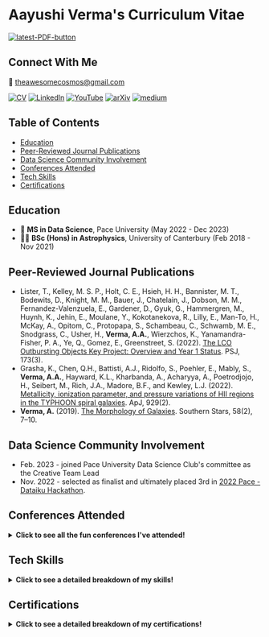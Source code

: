 # Aayushi Verma's Curriculum Vitae

<a href="https://github.com/awesomecosmos/aayushi-verma-cv/blob/main/aayushi_verma_cv_2022-12.pdf"><img src="https://img.shields.io/badge/PDF-latest-orange.svg?style=flat" alt="latest-PDF-button"></a>

## Connect With Me

:incoming_envelope: theawesomecosmos@gmail.com

[![CV](https://img.shields.io/badge/-my%20resume-blueviolet)](https://github.com/awesomecosmos/Aayushi-Verma-CV)
[![LinkedIn](https://img.shields.io/badge/LinkedIn-%230077B5.svg?logo=linkedin&logoColor=white)](https://linkedin.com/in/aayushi-verma) 
[![YouTube](https://img.shields.io/badge/YouTube-%23FF0000.svg?logo=YouTube&logoColor=white)](https://www.youtube.com/channel/UClS-R630xWKrukXSDTypAVg)
[![arXiv](https://img.shields.io/badge/arXiv-journal%20publications-red)](https://arxiv.org/search/?searchtype=author&query=Verma%2C+A+A)
[![medium](https://img.shields.io/badge/medium-blog%20posts-lightgrey)](https://medium.com/@aayushi_verma)

## Table of Contents
  * [Education](#education)
  * [Peer-Reviewed Journal Publications](#peer-reviewed-journal-publications)
  * [Data Science Community Involvement](#data-science-community-involvement)
  * [Conferences Attended](#conferences-attended)
  * [Tech Skills](#tech-skills)
  * [Certifications](#certifications)

## Education
- :memo: **MS in Data Science**, Pace University (May 2022 - Dec 2023)
- :woman_student: **BSc (Hons) in Astrophysics**, University of Canterbury (Feb 2018 - Nov 2021)

## Peer-Reviewed Journal Publications
- Lister, T., Kelley, M. S. P., Holt, C. E., Hsieh, H. H., Bannister, M. T., Bodewits, D., Knight, M. M., Bauer, J., Chatelain, J., Dobson, M. M., Fernandez-Valenzuela, E., Gardener, D., Gyuk, G., Hammergren, M., Huynh, K., Jehin, E., Moulane, Y., Kokotanekova, R., Lilly, E., Man-To, H., McKay, A., Opitom, C., Protopapa, S., Schambeau, C., Schwamb, M. E., Snodgrass, C., Usher, H., **Verma, A.A.**, Wierzchos, K., Yanamandra-Fisher, P. A., Ye, Q., Gomez, E., Greenstreet, S. (2022). [The LCO Outbursting Objects Key Project: Overview and Year 1 Status](https://iopscience.iop.org/article/10.3847/PSJ/ac7a31). PSJ, 173(3).
- Grasha, K., Chen, Q.H., Battisti, A.J., Ridolfo, S., Poehler, E., Mably, S., **Verma, A.A.**, Hayward, K.L., Kharbanda, A., Acharyya, A., Poetrodjojo, H., Seibert, M., Rich, J.A., Madore, B.F., and Kewley, L.J. (2022). [Metallicity, ionization parameter, and pressure variations of HII regions in the TYPHOON spiral galaxies](https://iopscience.iop.org/article/10.3847/1538-4357/ac5ab2). ApJ, 929(2).
- **Verma, A.** (2019). [The Morphology of Galaxies](https://www.aayushiverma.com/wp-content/uploads/2020/12/2019_publication_southern_stars.pdf). Southern Stars, 58(2), 7–10.

## Data Science Community Involvement
- Feb. 2023 - joined Pace University Data Science Club's committee as the Creative Team Lead
- Nov. 2022 - selected as finalist and ultimately placed 3rd in [2022 Pace - Dataiku Hackathon](https://github.com/awesomecosmos/ChocolateHackathon).

## Conferences Attended
<div>
<details>
<summary><b>Click to see all the fun conferences I've attended!</b></summary>
 
 placeholder for now soz

</details>
</div>

## Tech Skills
<div>
<details>
<summary><b>Click to see a detailed breakdown of my skills!</b></summary>
 
 The list of my skills below is very comprehensive, so to summarize, here are my **top 5 skills**: Python, R, SQL, Git and visualization.
    
<br>

| Skill Area | Skills |
| ------------- |-------------|
| **Programming** 		    | Python, R, SQL, Latex, Markdown, Matlab, Shell (bash), HTML/CSS |
| **Packages & Variants**	| Python (numpy, scipy, pandas, scikit-learn, astropy, matplotlib, seaborn), R (Shiny, dplyr, tidyr, readr, stringr), SQL (MySQL, PostgreSQL, sqlite)|
| **IDEs and Softwares** 	| VS Code, Anaconda (Spyder), RStudio, MySQLWorkbench, PGAdmin, Weka, Neo4j    |
| **Version Control** 		| Git, Github, Bitbucket  |
| **Visualization** 		| Tableau, Google Data Studio |
| **Research Areas** 		| Astrophysics (galaxy evolution and morphology, galactic structure, planetary science, cometary science, stellar structure and evolution), climate modeling, bayesian statistics |
| **Soft Skills** 		| Technical documentation, oral presentations, poster presentations, academic research skills, collaborations with other people, teams and organizations, mentorship, tutoring, outreach |
| **Hard Skills** 		| Telescope instrumentation |
| **Data Science Areas and Techniques** | Machine learning, artificial intelligence |

</details>
</div>

## Certifications
<div>
<details>
<summary><b>Click to see a detailed breakdown of my certifications!</b></summary>

- Mar. 2023 - [Extreme Gradient Boosting with XGBoost](https://github.com/awesomecosmos/Aayushi-Verma-CV/blob/main/certificates/2023_02_extreme_gradient_boosting.pdf), DataCamp.
- Feb. 2023 - [Machine Learning with Tree-Based Models in Python](https://github.com/awesomecosmos/Aayushi-Verma-CV/blob/main/certificates/2023_02_tree_based_models.pdf), DataCamp.
- Dec. 2022 - [Unsupervised Learning in Python](https://github.com/awesomecosmos/Aayushi-Verma-CV/blob/main/certificates/2022_12_unsupervised_learning.pdf), DataCamp.
- Dec. 2022 - [Supervised Learning in scikit-learn](https://github.com/awesomecosmos/Aayushi-Verma-CV/blob/main/certificates/2022_12_supervised_learning.pdf), DataCamp.
- Dec. 2022 - [Linear Classifiers in Python](https://github.com/awesomecosmos/Aayushi-Verma-CV/blob/main/certificates/2022_12_linear_classifiers.pdf), DataCamp.
- Nov. 2022 - [Reshaping Data with tidyr](https://github.com/awesomecosmos/aayushi-verma-cv/blob/main/certificates/2022_11_reshaping_data_with_tidyr.pdf), DataCamp.
- Nov. 2022 - [Writing Efficient R Code](https://github.com/awesomecosmos/aayushi-verma-cv/blob/main/certificates/2022_11_efficientR.pdf), DataCamp.
- Nov. 2022 - [Intermediate R](https://github.com/awesomecosmos/aayushi-verma-cv/blob/main/certificates/2022_11_intermediateR.pdf), DataCamp.
- Oct. 2022 - [Creating Dashboards in Tableau](https://github.com/awesomecosmos/aayushi-verma-cv/blob/main/certificates/2022_10-creating_dashboards_in_tableau.pdf), DataCamp.
- Oct. 2022 - [Joining Data with dplyr](https://github.com/awesomecosmos/aayushi-verma-cv/blob/main/certificates/2022_10-joining_data_with_dplyr.pdf), DataCamp.
- Sep. 2022 - [Building Web Applications in Shiny with R](https://github.com/awesomecosmos/aayushi-verma-cv/blob/main/certificates/2022_09_web_apps_with_shiny_in_r.pdf), DataCamp.
- Sep. 2022 - [Analyzing Data in Tableau](https://github.com/awesomecosmos/aayushi-verma-cv/blob/main/certificates/2022_09_analyzing_data_in_tableau.pdf), DataCamp.
- Aug. 2022 - [Introduction to the Tidyverse](https://github.com/awesomecosmos/aayushi-verma-cv/blob/main/certificates/2022_08_intro_to_tidyverse.pdf), DataCamp.
- Aug. 2022 - [Introduction to Tableau](https://github.com/awesomecosmos/aayushi-verma-cv/blob/main/certificates/2022_08_intro_to_tableau.pdf), DataCamp.
- May. 2022 - [The Complete SQL Bootcamp 2022: Go from Zero to Hero](https://github.com/awesomecosmos/aayushi-verma-cv/blob/main/certificates/2022_05_udemy.pdf), Udemy.
- Jan. 2022 - [SQL](https://github.com/awesomecosmos/aayushi-verma-cv/blob/main/certificates/2022_01_sololearn.pdf), SoloLearn.
- Jan. 2022 - [Pandas](https://github.com/awesomecosmos/aayushi-verma-cv/blob/main/certificates/2022_01_kaggle.pdf), Kaggle.
- Dec. 2021 - [Complete Data Science Training with Python for Data Analysis](https://github.com/awesomecosmos/aayushi-verma-cv/blob/main/certificates/2021_12_udemy.pdf), Udemy.
- Dec. 2021 - [Python for Data Science](https://github.com/awesomecosmos/aayushi-verma-cv/blob/main/certificates/2021_12_sololearn.pdf), SoloLearn.
- Jun. 2021 - [Code/Astro](https://github.com/awesomecosmos/aayushi-verma-cv/blob/main/certificates/2021_06_codeastro.pdf), Caltech/IPAC.
</details>
</div>

